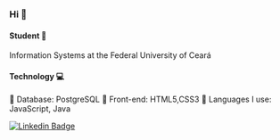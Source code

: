 ### Hi 👋
#### Student :book:
  Information Systems at the Federal University of Ceará

#### Technology :computer: 

  :vhs: Database: PostgreSQL
  :sunrise_over_mountains: Front-end: HTML5,CSS3
  :high_brightness: Languages I use: JavaScript, Java
 
 [![Linkedin Badge](https://img.shields.io/badge/LinkedIn-0077B5?style=for-the-badge&logo=linkedin&logoColor=white&link=https://www.linkedin.com/in/kasiliana-oliveira/)](https://www.linkedin.com/in/kasiliana-oliveira/)
<!--[![Gmail Badge](https://img.shields.io/badge/Gmail-D14836?style=for-the-badge&logo=gmail&logoColor=white&link=https://mail.google.com/mail/u/0/#inbox)](https://mail.google.com/mail/u/0/#inbox)
-->
